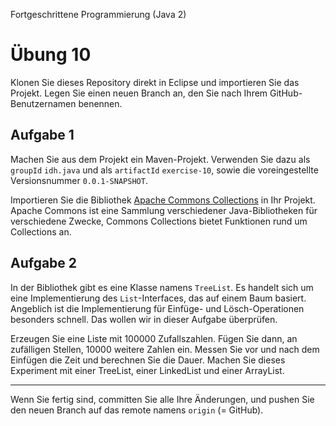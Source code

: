 Fortgeschrittene Programmierung (Java 2)

# Übung 10


Klonen Sie dieses Repository direkt in Eclipse und importieren Sie das Projekt. Legen Sie einen neuen Branch an, den Sie nach Ihrem GitHub-Benutzernamen benennen.


## Aufgabe 1

Machen Sie aus dem Projekt ein Maven-Projekt. Verwenden Sie dazu als `groupId` `idh.java` und als `artifactId` `exercise-10`, sowie die voreingestellte Versionsnummer `0.0.1-SNAPSHOT`.

Importieren Sie die Bibliothek [Apache Commons Collections](https://commons.apache.org/proper/commons-collections/) in Ihr Projekt. Apache Commons ist eine Sammlung verschiedener Java-Bibliotheken für verschiedene Zwecke, Commons Collections bietet Funktionen rund um Collections an. 

## Aufgabe 2

In der Bibliothek gibt es eine Klasse namens `TreeList`. Es handelt sich um eine Implementierung des `List`-Interfaces, das auf einem Baum basiert. Angeblich ist die Implementierung für Einfüge- und Lösch-Operationen besonders schnell. Das wollen wir in dieser Aufgabe überprüfen. 

Erzeugen Sie eine Liste mit 100000 Zufallszahlen. Fügen Sie dann, an zufälligen Stellen, 10000 weitere Zahlen ein. Messen Sie vor und nach dem Einfügen die Zeit und berechnen Sie die Dauer. Machen Sie dieses Experiment mit einer TreeList, einer LinkedList und einer ArrayList.

----

Wenn Sie fertig sind, committen Sie alle Ihre Änderungen, und pushen Sie den neuen Branch auf das remote namens `origin` (= GitHub). 